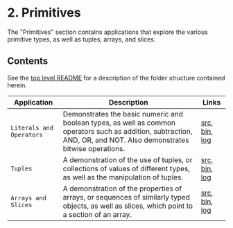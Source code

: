 # 2. Primitives
The "Primitives" section contains applications that explore the various primitive types, as well as tuples, arrays, and slices.

## Contents
See the [top level README](/README.md) for a description of the folder structure contained herein.

|Application|Description|Links|
|---|---|---|
|`Literals and Operators`|Demonstrates the basic numeric and boolean types, as well as common operators such as addition, subtraction, AND, OR, and NOT. Also demonstrates bitwise operations.| [src](./src/literalsAndOperators.rs), [bin](./bin/literalsAndOperators), [log](./log/literalsAndOperators.log)|
|`Tuples`|A demonstration of the use of tuples, or collections of values of different types, as well as the manipulation of tuples.|[src](./src/tuples.rs), [bin](./bin/tuples), [log](./log/tuples.log)|
|`Arrays and Slices`|A demonstration of the properties of arrays, or sequences of similarly typed objects, as well as slices, which point to a section of an array.|[src](./src/arraysAndSlices.rs), [bin](./bin/arraysAndSlices), [log](./log//arraysAndSlices.log)|